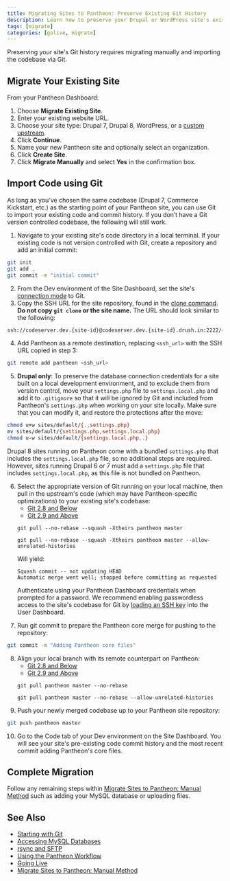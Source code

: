 ```yaml
---
title: Migrating Sites to Pantheon: Preserve Existing Git History
description: Learn how to preserve your Drupal or WordPress site's existing Git history when migrating to Pantheon.
tags: [migrate]
categories: [golive, migrate]
---
```

Preserving your site's Git history requires migrating manually and importing the codebase via Git.

## Migrate Your Existing Site

From your Pantheon Dashboard:

1. Choose **Migrate Existing Site**.
2. Enter your existing website URL.
3. Choose your site type: Drupal 7, Drupal 8, WordPress, or a [custom upstream](/docs/custom-upstream/).
4. Click **Continue**.
3. Name your new Pantheon site and optionally select an organization.
5. Click **Create Site**.
6. Click **Migrate Manually** and select **Yes** in the confirmation box.

## Import Code using Git
As long as you've chosen the same codebase (Drupal 7, Commerce Kickstart, etc.) as the starting point of your Pantheon site, you can use Git to import your existing code and commit history. If you don’t have a Git version controlled codebase, the following will still work.

1. Navigate to your existing site's code directory in a local terminal. If your existing code is not version controlled with Git, create a repository and add an initial commit:

 ```bash
 git init
 git add .
 git commit -m "initial commit"
 ```
2. From the Dev environment of the Site Dashboard, set the site's [connection mode](/docs/sites/#code) to Git.
3. Copy the SSH URL for the site repository, found in the <a href="/docs/git/#step-2-copy-the-git-clone-command" data-proofer-ignore>clone command</a>. **Do not copy `git clone` or the site name.** The URL should look similar to the following:

 ```bash
 ssh://codeserver.dev.{site-id}@codeserver.dev.{site-id}.drush.in:2222/~/repository.git
 ```

4. Add Pantheon as a remote destination, replacing `<ssh_url>` with the SSH URL copied in step 3:

 ```bash
 git remote add pantheon <ssh_url>
 ```

5. **Drupal only**: To preserve the database connection credentials for a site built on a local development environment, and to exclude them from version control, move your `settings.php` file to `settings.local.php` and add it to `.gitignore` so that it will be ignored by Git and included from Pantheon's `settings.php` when working on your site locally. Make sure that you can modify it, and restore the protections after the move:

 ```bash
 chmod u+w sites/default/{.,settings.php}
 mv sites/default/{settings.php,settings.local.php}
 chmod u-w sites/default/{settings.local.php,.}
 ```
 Drupal 8 sites running on Pantheon come with a bundled `settings.php` that includes the `settings.local.php` file, so no additional steps are required. However, sites running Drupal 6 or 7 must add a `settings.php` file that includes `settings.local.php`, as this file is not bundled on Pantheon.

<ol start="6"><li> Select the appropriate version of Git running on your local machine, then pull in the upstream's code (which may have Pantheon-specific optimizations) to your existing site's codebase:
 <!-- Nav tabs -->
 <ul class="nav nav-tabs" role="tablist">
  <li role="presentation" class="active"><a href="#28-step6" aria-controls="28-step6" role="tab" data-toggle="tab">Git 2.8 and Below</a></li>
  <li role="presentation"><a href="#29-step6" aria-controls="29-step6" role="tab" data-toggle="tab">Git 2.9 and Above</a></li>
 </ul>
 <!-- Tab panes -->
 <div class="tab-content">
  <div role="tabpanel" class="tab-pane active" id="28-step6">
  <pre><code class="bash hljs">git pull --no-rebase --squash -Xtheirs pantheon master</code></pre>
 </div>
  <div role="tabpanel" class="tab-pane" id="29-step6">
   <pre><code class="bash hljs">git pull --no-rebase --squash -Xtheirs pantheon master --allow-unrelated-histories</code></pre>
  </div>
 </div>

 <p>Will yield:</p>
 <pre><code class="bash hljs">Squash commit -- not updating HEAD
Automatic merge went well; stopped before committing as requested</code></pre>
 <p>Authenticate using your Pantheon Dashboard credentials when prompted for a password. We recommend enabling passwordless access to the site's codebase for Git by <a href="/docs/ssh-keys/">loading an SSH key</a> into the User Dashboard.</p>
 </li></ol>

7. Run git commit to prepare the Pantheon core merge for pushing to the repository:

 ```bash
 git commit -m "Adding Pantheon core files"
 ```
<ol start="8"><li> Align your local branch with its remote counterpart on Pantheon:
  <!-- Nav tabs -->
  <ul class="nav nav-tabs" role="tablist">
   <li role="presentation" class="active"><a href="#28-step8" aria-controls="28-step8" role="tab" data-toggle="tab">Git 2.8 and Below</a></li>
   <li role="presentation"><a href="#29-step8" aria-controls="29-step8" role="tab" data-toggle="tab">Git 2.9 and Above</a></li>
  </ul>
  <!-- Tab panes -->
  <div class="tab-content">
   <div role="tabpanel" class="tab-pane active" id="28-step8">
   <pre><code class="bash hljs">git pull pantheon master --no-rebase</code></pre>
  </div>
   <div role="tabpanel" class="tab-pane" id="29-step8">
    <pre><code class="bash hljs">git pull pantheon master --no-rebase --allow-unrelated-histories</code></pre>
   </div>
  </div>
  </li></ol>

9. Push your newly merged codebase up to your Pantheon site repository:

 ```bash
 git push pantheon master
 ```

10. Go to the Code tab of your Dev environment on the Site Dashboard. You will see your site's pre-existing code commit history and the most recent commit adding Pantheon's core files.

## Complete Migration
Follow any remaining steps within [Migrate Sites to Pantheon: Manual Method](/docs/migrate-manual) such as adding your MySQL database or uploading files.

## See Also
* [Starting with Git](/docs/git/)
* [Accessing MySQL Databases](/docs/mysql-access/)
* [rsync and SFTP](/docs/rsync-and-sftp/)
* [Using the Pantheon Workflow](/docs/pantheon-workflow)
* [Going Live](/docs/going-live)
* [Migrate Sites to Pantheon: Manual Method](/docs/migrate-manual)
